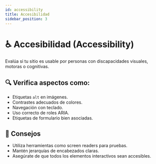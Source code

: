 ```yaml
---
id: accessibility
title: Accesibilidad
sidebar_position: 3
---
```


# ♿ Accesibilidad (Accessibility)

Evalúa si tu sitio es usable por personas con discapacidades visuales, motoras o cognitivas.

## 🔍 Verifica aspectos como:

- Etiquetas `alt` en imágenes.
- Contrastes adecuados de colores.
- Navegación con teclado.
- Uso correcto de roles ARIA.
- Etiquetas de formulario bien asociadas.

## 🧠 Consejos

- Utiliza herramientas como screen readers para pruebas.
- Mantén jerarquías de encabezados claras.
- Asegúrate de que todos los elementos interactivos sean accesibles.


